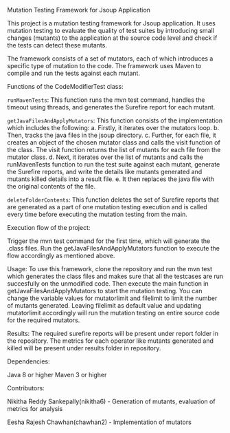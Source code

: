 Mutation Testing Framework for Jsoup Application

This project is a mutation testing framework for Jsoup application. It uses mutation testing to evaluate the quality of test suites by introducing small changes (mutants) to the application at the source code level and check if the tests can detect these mutants.

The framework consists of a set of mutators, each of which introduces a specific type of mutation to the code. The framework uses Maven to compile and run the tests against each mutant.

Functions of the CodeModifierTest class:

`runMavenTests`: This function runs the mvn test command, handles the timeout using threads, and generates the Surefire report for each mutant.

`getJavaFilesAndApplyMutators`: This function consists of the implementation which includes the following: 
a. Firstly, it iterates over the mutators loop. 
b. Then, tracks the java files in the jsoup directory. 
c. Further, for each file, it creates an object of the chosen mutator class and calls the visit function of the class. The visit function returns the list of mutants for each file from the mutator class. 
d. Next, it iterates over the list of mutants and calls the runMavenTests function to run the test suite against each mutant, generate the Surefire reports, and write the details like mutants generated and mutants killed details into a result file. 
e. It then replaces the java file with the original contents of the file.

`deleteFolderContents`: This function deletes the set of Surefire reports that are generated as a part of one mutation testing execution and is called every time before executing the mutation testing from the main.

Execution flow of the project:

Trigger the mvn test command for the first time, which will generate the .class files.
Run the getJavaFilesAndApplyMutators function to execute the flow accordingly as mentioned above.

Usage: To use this framework, clone the repository and run the mvn test which generates the class files and makes sure that all the testcases are run succesfully on the unmodified code. Then execute the main function in getJavaFilesAndApplyMutators to start the mutation testing. You can change the variable values for mutatorlimit and filelimit to limit the number of mutants generated. Leaving filelimit as default value and updating mutatorlimit accordingly will run the mutation testing on entire source code for the required mutators.

Results: The required surefire reports will be present under report folder in the repository. The metrics for each operator like mutants generated and killed will be present under results folder in repository.

Dependencies:

Java 8 or higher
Maven 3 or higher

Contributors: 

Nikitha Reddy Sankepally(nikitha6) - Generation of mutants, evaluation of metrics for analysis

Eesha Rajesh Chawhan(chawhan2) - Implementation of mutators
